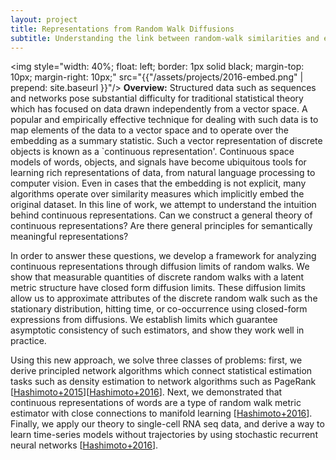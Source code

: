 ```yaml
---
layout: project
title: Representations from Random Walk Diffusions
subtitle: Understanding the link between random-walk similarities and embeddings.
---
```


<img style="width: 40%; float: left; border: 1px solid black; margin-top: 10px; margin-right: 10px;" src="{{"/assets/projects/2016-embed.png" | prepend: site.baseurl }}"/>
**Overview:** 
Structured data such as sequences and networks pose substantial difficulty for traditional statistical theory which has focused on data drawn independently from a vector space. A popular and empirically effective technique for dealing with such data is to map elements of the data to a vector space and to operate over the embedding as a summary statistic. Such a vector representation of discrete objects is known as a `continuous representation'.
Continuous space models of words, objects, and signals have become ubiquitous tools for learning rich representations of data, from natural language processing to computer vision. Even in cases that the embedding is not explicit, many algorithms operate over similarity measures which implicitly embed the original dataset. In this line of work, we attempt to understand the intuition behind continuous representations. Can we construct a general theory of continuous representations? Are there general principles for semantically meaningful representations?

In order to answer these questions, we develop a framework for analyzing continuous representations through diffusion limits of random walks. We show that measurable quantities of discrete random walks with a latent metric structure have closed form diffusion limits. These diffusion limits allow us to approximate attributes of the discrete random walk such as the stationary distribution, hitting time, or co-occurrence using closed-form expressions from diffusions. We establish limits which guarantee asymptotic consistency of such estimators, and show they work well in practice.

Using this new approach, we solve three classes of problems: first, we derive principled network algorithms which connect statistical estimation tasks such as density estimation to network algorithms such as PageRank [[Hashimoto+2015](http://proceedings.mlr.press/v38/hashimoto15.html)][[Hashimoto+2016](http://papers.nips.cc/paper/6009-from-random-walks-to-distances-on-unweighted-graph)]. Next, we demonstrated that continuous representations of words are a type of random walk metric estimator with close connections to manifold learning [[Hashimoto+2016](https://transacl.org/ojs/index.php/tacl/article/view/809)]. Finally, we apply our theory to single-cell RNA seq data, and derive a way to learn time-series models without trajectories by using stochastic recurrent neural networks [[Hashimoto+2016](http://proceedings.mlr.press/v48/hashimoto16.pdf)].
